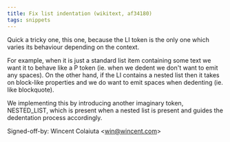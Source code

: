 ```yaml
---
title: Fix list indentation (wikitext, af34180)
tags: snippets
---
```


Quick a tricky one, this one, because the LI token is the only one which varies its behaviour depending on the context.

For example, when it is just a standard list item containing some text we want it to behave like a P token (ie. when we dedent we don't want to emit any spaces). On the other hand, if the LI contains a nested list then it takes on block-like properties and we do want to emit spaces when dedenting (ie. like blockquote).

We implementing this by introducing another imaginary token, NESTED_LIST, which is present when a nested list is present and guides the dedentation process accordingly.

Signed-off-by: Wincent Colaiuta &lt;win@wincent.com&gt;
